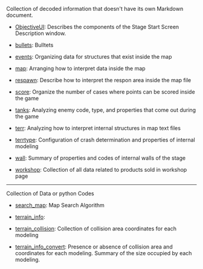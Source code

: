 Collection of decoded information that doesn't have its own Markdown document.

- [ObjectiveUI](Markdown/decoded_ObjectiveUI.md): Describes the components of the Stage Start Screen Description window.

- [bullets](Markdown/decoded_bullets.md): Bulltets

- [events](Markdown/decoded_events.md): Organizing data for structures that exist inside the map

- [map](Markdown/decoded_map.md): Arranging how to interpret data inside the map

- [respawn](Markdown/decoded_respawn.md): Describe how to interpret the respon area inside the map file

- [score](Markdown/decoded_score.md): Organize the number of cases where points can be scored inside the game

- [tanks](Markdown/decoded_tanks.md): Analyzing enemy code, type, and properties that come out during the game

- [terr](Markdown/decoded_terr.md): Analyzing how to interpret internal structures in map text files

- [terrtype](Markdown/decoded_terrtype.md): Configuration of crash determination and properties of internal modeling

- [wall](Markdown/decoded_wall.md): Summary of properties and codes of internal walls of the stage

- [workshop](Markdown/decoded_workshop.md): Collection of all data related to products sold in workshop page

---

Collection of Data or python Codes

- [search_map](Code/search_map.py): Map Search Algorithm

- [terrain_info](Code/terrain_info.csv): 

- [terrain_collision](Code/terrain_collision.json): Collection of collision area coordinates for each modeling

- [terrain_info_convert](Code/terrain_info_convert.py): Presence or absence of collision area and coordinates for each modeling. Summary of the size occupied by each modeling.
